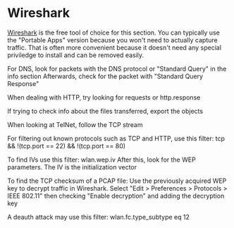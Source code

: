 # Wireshark

[Wireshark](https://www.wireshark.org/download.html) is the free tool of choice for this section.
You can typically use the "Portable Apps" version because you won't need to actually capture traffic.
That is often more convenient because it doesn't need any special priviledge to install and can be removed easily.

For DNS, look for packets with the DNS protocol or "Standard Query" in the info section
Afterwards, check for the packet with "Standard Query Response"

When dealing with HTTP, try looking for requests or http.response

If trying to check info about the files transferred, export the objects

When looking at TelNet, follow the TCP stream

For filtering out known protocols such as TCP and HTTP, use this filter: tcp && !(tcp.port == 22) && !(tcp.port == 80)

To find IVs use this filter: wlan.wep.iv
    After this, look for the WEP parameters. The IV is the initialization vector

To find the TCP checksum of a PCAP file:
    Use the previously acquired WEP key to decrypt traffic in Wireshark.
    Select "Edit > Preferences > Protocols > IEEE 802.11"
    then checking "Enable decryption" and adding the decryption key

A deauth attack may use this filter: wlan.fc.type_subtype  eq 12